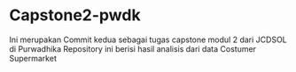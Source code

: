 # Capstone2-pwdk
Ini merupakan Commit kedua sebagai tugas capstone modul 2 dari JCDSOL di Purwadhika
Repository ini berisi hasil analisis dari data Costumer Supermarket
